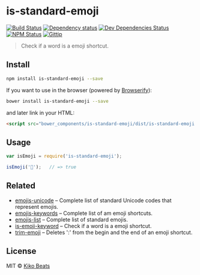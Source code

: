# is-standard-emoji

[![Build Status](http://img.shields.io/travis/Kikobeats/is-standard-emoji/master.svg?style=flat-square)](https://travis-ci.org/Kikobeats/is-standard-emoji)
[![Dependency status](http://img.shields.io/david/Kikobeats/is-standard-emoji.svg?style=flat-square)](https://david-dm.org/Kikobeats/is-standard-emoji)
[![Dev Dependencies Status](http://img.shields.io/david/dev/Kikobeats/is-standard-emoji.svg?style=flat-square)](https://david-dm.org/Kikobeats/is-standard-emoji#info=devDependencies)
[![NPM Status](http://img.shields.io/npm/dm/is-standard-emoji.svg?style=flat-square)](https://www.npmjs.org/package/is-standard-emoji)
[![Gittip](http://img.shields.io/gittip/Kikobeats.svg?style=flat-square)](https://www.gittip.com/Kikobeats/)

> Check if a word is a emoji shortcut.

## Install

```bash
npm install is-standard-emoji --save
```

If you want to use in the browser (powered by [Browserify](http://browserify.org/)):

```bash
bower install is-standard-emoji --save
```

and later link in your HTML:

```html
<script src="bower_components/is-standard-emoji/dist/is-standard-emoji.js"></script>
```

## Usage

```js
var isEmoji = require('is-standard-emoji');

isEmoji('🙌');   // => true
```

## Related

* [emojis-unicode](https://github.com/Kikobeats/emojis-unicode) – Complete list of standard Unicode codes that represent emojis.
* [emojis-keywords](https://github.com/Kikobeats/emojis-keywords) – Complete list of am emoji shortcuts.
* [emojis-list](https://github.com/Kikobeats/emojis-list) – Complete list of standard emojis.
* [is-emoji-keyword](https://github.com/Kikobeats/is-emoji-keyword) – Check if a word is a emoji shortcut.
* [trim-emoji](https://github.com/Kikobeats/trim-emoji) – Deletes ':' from the begin and the end of an emoji shortcut.

## License

MIT © [Kiko Beats](http://www.kikobeats.com)
